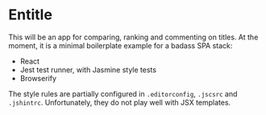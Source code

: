 # Entitle

This will be an app for comparing, ranking and commenting on titles. At the moment, it is a minimal boilerplate example for a badass SPA stack:

* React
* Jest test runner, with Jasmine style tests
* Browserify

The style rules are partially configured in `.editorconfig`, `.jscsrc` and `.jshintrc`. Unfortunately, they do not play well with JSX templates.
